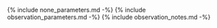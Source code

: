 {% include none_parameters.md -%}
{% include observation_parameters.md -%}
{% include observation_notes.md -%}